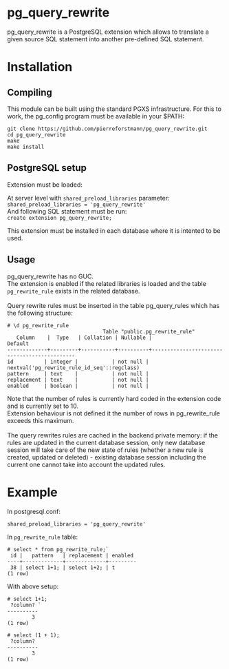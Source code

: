 # pg_query_rewrite
pg_query_rewrite is a PostgreSQL extension which allows to translate a given source SQL statement into another pre-defined SQL statement.


# Installation
## Compiling

This module can be built using the standard PGXS infrastructure. For this to work, the pg_config program must be available in your $PATH:
  
`git clone https://github.com/pierreforstmann/pg_query_rewrite.git` <br>
`cd pg_query_rewrite` <br>
`make` <br>
`make install` <br>

## PostgreSQL setup

Extension must be loaded:

At server level with `shared_preload_libraries` parameter: <br> 
`shared_preload_libraries = 'pg_query_rewrite'` <br>
And following SQL statement must be run: <br>
`create extension pg_query_rewrite;`

This extension must be installed in each database where it is intented to be used. <br>

## Usage
pg_query_rewrite has no GUC.<br>
The extension is enabled if the related libraries is loaded and the table `pg_rewrite_rule` exists in the related database.<br>
<br>
Query rewrite rules must be inserted in the table pg_query_rules which has the following structure: <br>
```
# \d pg_rewrite_rule 
                               Table "public.pg_rewrite_rule" 
   Column    |  Type   | Collation | Nullable |                   Default                   
-------------+---------+-----------+----------+---------------------------------------------
id          | integer |           | not null | nextval('pg_rewrite_rule_id_seq'::regclass) 
pattern     | text    |           | not null | 
replacement | text    |           | not null | 
enabled     | boolean |           | not null | 
```

Note that the number of rules is currently hard coded in the extension code and is currently set to 10. <br>
Extension behaviour is not defined it the number of rows in pg_rewrite_rule exceeds this maximum. <br>
<br>
The query rewrites rules are cached in the backend private memory: if the rules are updated in the current database session,
only new database session will take care of the new state of rules (whether a new rule is created, updated
or deleted) - existing database session including the current one cannot take into account the updated rules.<br>

# Example

In postgresql.conf:

`shared_preload_libraries = 'pg_query_rewrite'` <br>

In `pg_rewrite_rule` table:

```
# select * from pg_rewrite_rule;` 
 id |   pattern   | replacement | enabled  
----+-------------+-------------+---------
 38 | select 1+1; | select 1+2; | t      
(1 row)
```

With above setup:

```
# select 1+1;
 ?column? `
----------
        3
(1 row)
```

```
# select (1 + 1);
 ?column? 
----------
        3
(1 row)   
```
